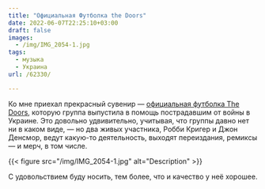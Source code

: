 ```yaml
---
title: "Официальная Футболка the Doors"
date: 2022-06-07T22:25:10+03:00
draft: false
images:
  - /img/IMG_2054-1.jpg
tags:
  - музыка
  - Украина
url: /62330/

---
```

Ко мне приехал прекрасный сувенир — [официальная футболка The Doors](https://store.thedoors.com/collections/newest-additions/products/the-doors-logo-t-shirt-ukraine), которую группа выпустила в помощь пострадавшим от войны в Украине. Это довольно удвивительно, учитывая, что группы давно нет ни в каком виде, — но два живых участника, Робби Кригер и Джон Денсмор, ведут какую-то деятельность, выходят переиздания, ремиксы — и мерч, в том числе.

{{< figure src="/img/IMG_2054-1.jpg" alt="Description" >}}

С удовольствием буду носить, тем более, что и качество у неё хорошее.
<!--more-->